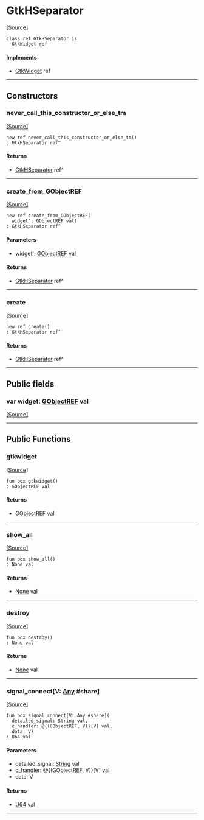 # GtkHSeparator
<span class="source-link">[[Source]](src/gtk3/GtkHSeparator.md#L6)</span>
```pony
class ref GtkHSeparator is
  GtkWidget ref
```

#### Implements

* [GtkWidget](gtk3-GtkWidget.md) ref

---

## Constructors

### never_call_this_constructor_or_else_tm
<span class="source-link">[[Source]](src/gtk3/GtkHSeparator.md#L10)</span>


```pony
new ref never_call_this_constructor_or_else_tm()
: GtkHSeparator ref^
```

#### Returns

* [GtkHSeparator](gtk3-GtkHSeparator.md) ref^

---

### create_from_GObjectREF
<span class="source-link">[[Source]](src/gtk3/GtkHSeparator.md#L13)</span>


```pony
new ref create_from_GObjectREF(
  widget': GObjectREF val)
: GtkHSeparator ref^
```
#### Parameters

*   widget': [GObjectREF](gtk3-..-gobject-GObjectREF.md) val

#### Returns

* [GtkHSeparator](gtk3-GtkHSeparator.md) ref^

---

### create
<span class="source-link">[[Source]](src/gtk3/GtkHSeparator.md#L17)</span>


```pony
new ref create()
: GtkHSeparator ref^
```

#### Returns

* [GtkHSeparator](gtk3-GtkHSeparator.md) ref^

---

## Public fields

### var widget: [GObjectREF](gtk3-..-gobject-GObjectREF.md) val
<span class="source-link">[[Source]](src/gtk3/GtkHSeparator.md#L7)</span>



---

## Public Functions

### gtkwidget
<span class="source-link">[[Source]](src/gtk3/GtkHSeparator.md#L9)</span>


```pony
fun box gtkwidget()
: GObjectREF val
```

#### Returns

* [GObjectREF](gtk3-..-gobject-GObjectREF.md) val

---

### show_all
<span class="source-link">[[Source]](src/gtk3/GtkWidget.md#L4)</span>


```pony
fun box show_all()
: None val
```

#### Returns

* [None](builtin-None.md) val

---

### destroy
<span class="source-link">[[Source]](src/gtk3/GtkWidget.md#L7)</span>


```pony
fun box destroy()
: None val
```

#### Returns

* [None](builtin-None.md) val

---

### signal_connect\[V: [Any](builtin-Any.md) #share\]
<span class="source-link">[[Source]](src/gtk3/GtkWidget.md#L10)</span>


```pony
fun box signal_connect[V: Any #share](
  detailed_signal: String val,
  c_handler: @{(GObjectREF, V)}[V] val,
  data: V)
: U64 val
```
#### Parameters

*   detailed_signal: [String](builtin-String.md) val
*   c_handler: @{(GObjectREF, V)}[V] val
*   data: V

#### Returns

* [U64](builtin-U64.md) val

---

